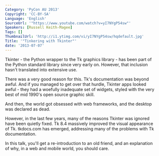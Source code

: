 ```yaml
---
Category: 'PyCon AU 2013'
Copyright: 'CC-BY-SA'
Language: 'English'
SourceUrl: '"https://www.youtube.com/watch?v=yI7NYgP54sw"'
Speakers: [Russell Keith-Magee]
Tags: []
ThumbnailUrl: 'http://i1.ytimg.com/vi/yI7NYgP54sw/hqdefault.jpg'
Title: '"Tinkering with Tkinter"'
date: '2013-07-07'
---
```

Tkinter - the Python wrapper to the Tk graphics library - has been part of the Python standard library since very early on. However, that inclusion hasn't translated into extensive use.

There was a very good reason for this. Tk's documentation was beyond awful. And if you managed to get over that hurdle, Tkinter apps looked awful - they had a woefully inadequate set of widgets, styled with the very best of mid 1990's open source graphic skill.

And then, the world got obsessed with web frameworks, and the desktop was declared as dead.

However, in the last few years, many of the reasons Tkinter was ignored have been quietly fixed. Tk 8.4 massively improved the visual appearance of Tk. tkdocs.com has emerged, addressing many of the problems with Tk documentation.

In this talk, you'll get a re-introduction to an old friend, and an explanation of why, in a web and mobile world, you should care.
